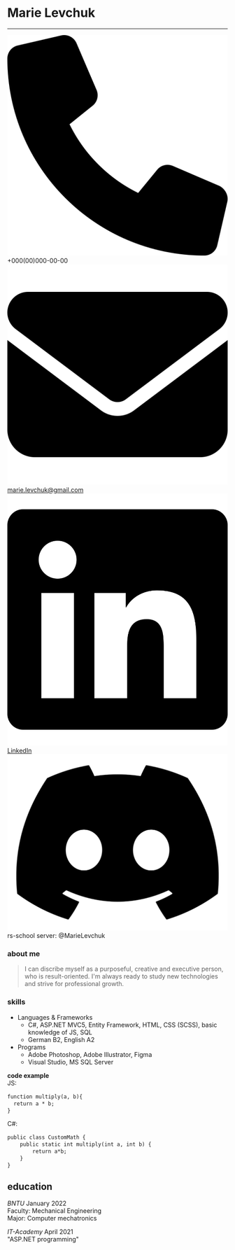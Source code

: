 # **Marie Levchuk**
***************************

![Phone](icons/phone.svg) +000(00)000-00-00
![E-mail](icons/mail.svg) marie.levchuk@gmail.com
![Linkedin](icons/linkedin.svg) [LinkedIn](https://www.linkedin.com/in/marie-levchuk/)
![Discord](icons/discord.svg) rs-school server: @MarieLevchuk

### about me
> I can discribe myself as a purposeful, creative and executive person, who is result-oriented.
I'm always ready to study new technologies and strive for professional growth.

### skills
* Languages & Frameworks
   - C#, ASP.NET MVC5, Entity Framework, HTML, CSS (SCSS), basic knowledge of JS, SQL
   - German B2, English A2
*  Programs
   - Adobe Photoshop, Adobe Illustrator, Figma
   - Visual Studio, MS SQL Server   

**code example**\
JS:
```
function multiply(a, b){
  return a * b;
}
```
C#:
```
public class CustomMath {
    public static int multiply(int a, int b) {
        return a*b;
    }
}
```
## education
  *BNTU* January 2022\
  Faculty: Mechanical Engineering\
  Major: Computer mechatronics


  *IT-Academy* April 2021\
  "ASP.NET programming"